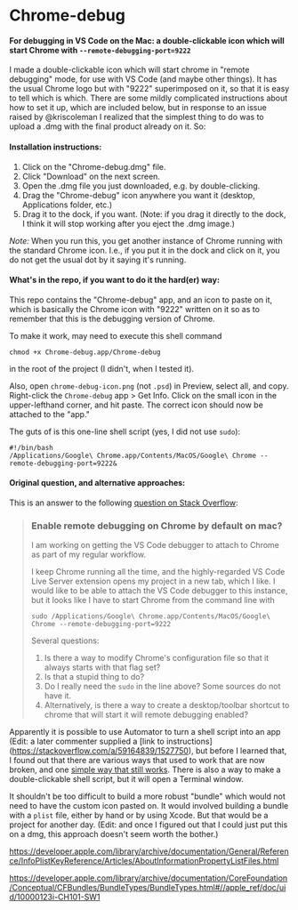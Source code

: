 # Chrome-debug
#### For debugging in VS Code on the Mac: a double-clickable icon which will start Chrome with `--remote-debugging-port=9222`

I made a double-clickable icon which will start chrome in "remote debugging" mode, for use with VS Code (and maybe other things). It has the usual Chrome logo but with "9222" superimposed on it, so that it is easy to tell which is which. There are some mildly complicated instructions about how to set it up, which are included below, but in response to an issue raised by @kriscoleman I realized that the simplest thing to do was to upload a .dmg with the final product already on it. So:

#### Installation instructions:

1. Click on the "Chrome-debug.dmg" file.
2. Click "Download" on the next screen.
3. Open the .dmg file you just downloaded, e.g. by double-clicking.
4. Drag the "Chrome-debug" icon anywhere you want it (desktop, Applications folder, etc.)
5. Drag it to the dock, if you want. (Note: if you drag it directly to the dock, I think it will stop working after you eject the .dmg image.)

*Note:* When you run this, you get another instance of Chrome running with the standard Chrome icon. I.e., if you put it in the dock and click on it, you do not get the usual dot by it saying it's running.

#### What's in the repo, if you want to do it the hard(er) way:

This repo contains the "Chrome-debug" app, and an icon to paste on it, which is basically the Chrome icon with "9222" written on it 
so as to remember that this is the debugging version of Chrome.

To make it work, may need to execute this shell command

`chmod +x Chrome-debug.app/Chrome-debug`

in the root of the project (I didn't, when I tested it).

Also, open `chrome-debug-icon.png` (not `.psd`) in Preview, select all, and copy. Right-click the `Chrome-debug` app > Get Info. 
Click on the small icon in the upper-lefthand corner, and hit paste. The correct icon should now be attached to the "app."

The guts of is  this one-line shell script (yes, I did not use `sudo`):

```
#!/bin/bash
/Applications/Google\ Chrome.app/Contents/MacOS/Google\ Chrome --remote-debugging-port=9222&
```
#### Original question, and alternative approaches:

This is an answer to the following [question on Stack Overflow](https://stackoverflow.com/questions/56043142/enable-remote-debugging-on-chrome-by-default-on-mac):

>### Enable remote debugging on Chrome by default on mac?
>
>I am working on getting the VS Code debugger to attach to Chrome as part of my regular workflow.
>
>I keep Chrome running all the time, and the highly-regarded VS Code Live Server extension opens my project in a new tab, which I like. 
I would like to be able to attach the VS Code debugger to this instance, but it looks like I have to start Chrome from the command line with
>
>```
>sudo /Applications/Google\ Chrome.app/Contents/MacOS/Google\ Chrome --remote-debugging-port=9222
>```
>Several questions:
>
> 1. Is there a way to modify Chrome's configuration file so that it always starts with that flag set?
> 2. Is that a stupid thing to do?
> 3. Do I really need the `sudo` in the line above? Some sources do not have it.
> 4. Alternatively, is there a way to create a desktop/toolbar shortcut to chrome that will start it will remote debugging enabled?

Apparently it is possible to use Automator to turn a shell script into an app (Edit: a later commenter supplied a [link to instructions] (https://stackoverflow.com/a/59164839/1527750), but before I learned that, I found out that there are 
various ways that used to work that are now broken, and one [simple way that still works](https://apple.stackexchange.com/a/269045/102436).
There is also a way to make a double-clickable shell script, but it will open a Terminal window.

It shouldn't be too difficult to build a more robust "bundle" which would not need to have the custom icon pasted on. It would involved building a bundle with a `plist` file, either by hand or by using Xcode. But that would be a project for another day. (Edit: and once I figured out that I could just put this on a dmg, this approach doesn't seem worth the bother.)

https://developer.apple.com/library/archive/documentation/General/Reference/InfoPlistKeyReference/Articles/AboutInformationPropertyListFiles.html

https://developer.apple.com/library/archive/documentation/CoreFoundation/Conceptual/CFBundles/BundleTypes/BundleTypes.html#//apple_ref/doc/uid/10000123i-CH101-SW1
